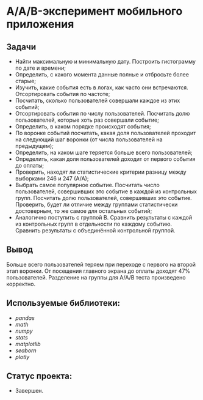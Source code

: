 # A/A/B-эксперимент мобильного приложения

## Задачи

- Найти максимальную и минимальную дату. Построить гистограмму по дате и времени;
- Определить, с какого момента данные полные и отбросьте более старые;
- Изучить, какие события есть в логах, как часто они встречаются. Отсортировать события по частоте;
- Посчитать, сколько пользователей совершали каждое из этих событий;
- Отсортировать события по числу пользователей. Посчитать долю пользователей, которые хоть раз совершали событие;
- Определить, в каком порядке происходят события;
- По воронке событий посчитать, какая доля пользователей проходит на следующий шаг воронки (от числа пользователей на предыдущем);
- Определить, на каком шаге теряется больше всего пользователей;
- Определить, какая доля пользователей доходит от первого события до оплаты;
- Проверить, находят ли статистические критерии разницу между выборками 246 и 247 (А/А);
- Выбрать самое популярное событие. Посчитать число пользователей, совершивших это событие в каждой из контрольных групп. Посчитать долю пользователей, совершивших это событие. Проверить, будет ли отличие между группами статистически достоверным, то же самое для остальных событий; 
- Аналогично поступить с группой В. Сравнить результаты с каждой из контрольных групп в отдельности по каждому событию. Сравнить результаты с объединённой контрольной группой.

## Вывод
Больше всего пользователей теряем при переходе с первого на второй этап воронки. От посещения главного экрана до оплаты доходят 47% пользователей. Разделение на группы для A/A/B теста произведено корректно. 

## Используемые библиотеки:
- *pandas*
- *math*
- *numpy*
- *stats*
- *matplotlib*
- *seaborn*
- *plotly*

## Статус проекта:
- Завершен. 
